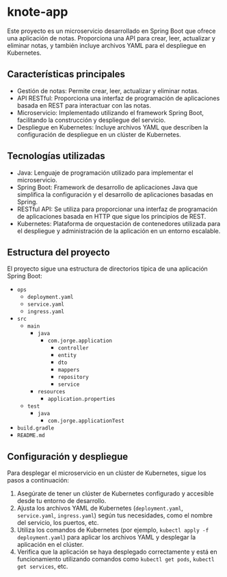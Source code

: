 # knote-app

Este proyecto es un microservicio desarrollado en Spring Boot que ofrece una aplicación de notas. Proporciona una API para crear, leer, actualizar y eliminar notas, y también incluye archivos YAML para el despliegue en Kubernetes.

## Características principales

- Gestión de notas: Permite crear, leer, actualizar y eliminar notas.
- API RESTful: Proporciona una interfaz de programación de aplicaciones basada en REST para interactuar con las notas.
- Microservicio: Implementado utilizando el framework Spring Boot, facilitando la construcción y despliegue del servicio.
- Despliegue en Kubernetes: Incluye archivos YAML que describen la configuración de despliegue en un clúster de Kubernetes.

## Tecnologías utilizadas

- Java: Lenguaje de programación utilizado para implementar el microservicio.
- Spring Boot: Framework de desarrollo de aplicaciones Java que simplifica la configuración y el desarrollo de aplicaciones basadas en Spring.
- RESTful API: Se utiliza para proporcionar una interfaz de programación de aplicaciones basada en HTTP que sigue los principios de REST.
- Kubernetes: Plataforma de orquestación de contenedores utilizada para el despliegue y administración de la aplicación en un entorno escalable.

## Estructura del proyecto

El proyecto sigue una estructura de directorios típica de una aplicación Spring Boot:

- `ops`
    - `deployment.yaml`
    - `service.yaml`
    - `ingress.yaml`
- `src`
    - `main`
        - `java`
            - `com.jorge.application`
                - `controller`
                - `entity`
                - `dto`
                - `mappers`
                - `repository`
                - `service`
        - `resources`
            - `application.properties`
    - `test`
        - `java`
            - `com.jorge.applicationTest`
- `build.gradle`
- `README.md`


## Configuración y despliegue

Para desplegar el microservicio en un clúster de Kubernetes, sigue los pasos a continuación:

1. Asegúrate de tener un clúster de Kubernetes configurado y accesible desde tu entorno de desarrollo.
2. Ajusta los archivos YAML de Kubernetes (`deployment.yaml`, `service.yaml`, `ingress.yaml`) según tus necesidades, como el nombre del servicio, los puertos, etc.
3. Utiliza los comandos de Kubernetes (por ejemplo, `kubectl apply -f deployment.yaml`) para aplicar los archivos YAML y desplegar la aplicación en el clúster.
4. Verifica que la aplicación se haya desplegado correctamente y está en funcionamiento utilizando comandos como `kubectl get pods`, `kubectl get services`, etc.
